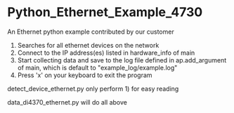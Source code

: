 # Python_Ethernet_Example_4730
An Ethernet python example contributed by our customer

1) Searches for all ethernet devices on the network
2) Connect to the IP address(es) listed in hardware_info of main
3) Start collecting data and save to the log file defined in ap.add_argument of main, which is default to "example_log/example.log"
4) Press 'x' on your keyboard to exit the program

detect_device_ethernet.py only perform 1) for easy reading

data_di4370_ethernet.py will do all above

